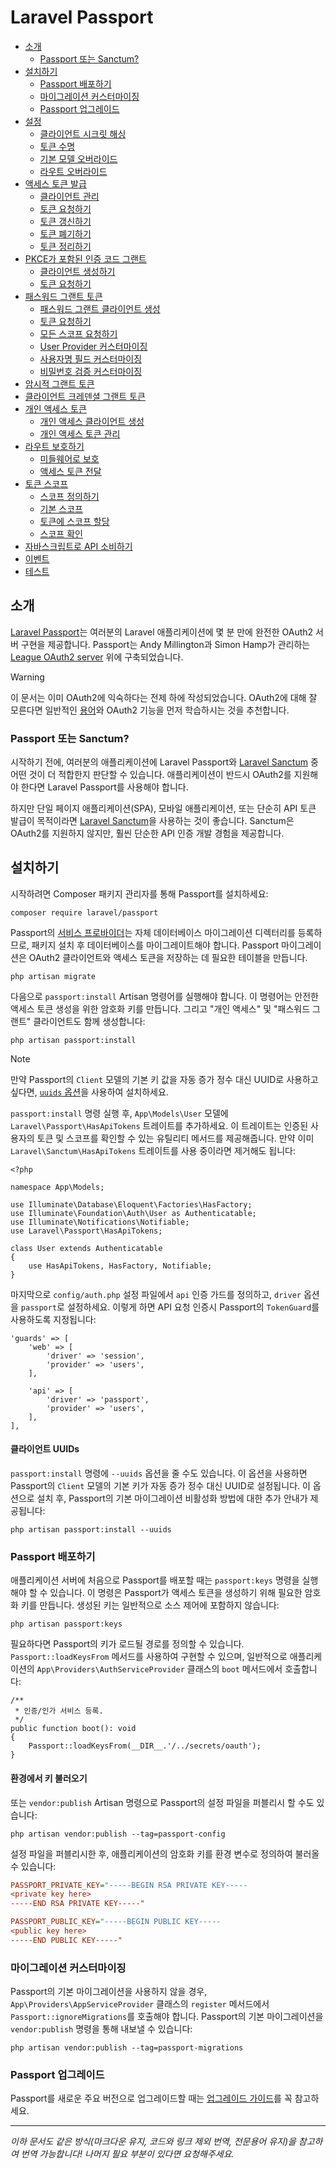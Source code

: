 # Laravel Passport

- [소개](#introduction)
    - [Passport 또는 Sanctum?](#passport-or-sanctum)
- [설치하기](#installation)
    - [Passport 배포하기](#deploying-passport)
    - [마이그레이션 커스터마이징](#migration-customization)
    - [Passport 업그레이드](#upgrading-passport)
- [설정](#configuration)
    - [클라이언트 시크릿 해싱](#client-secret-hashing)
    - [토큰 수명](#token-lifetimes)
    - [기본 모델 오버라이드](#overriding-default-models)
    - [라우트 오버라이드](#overriding-routes)
- [액세스 토큰 발급](#issuing-access-tokens)
    - [클라이언트 관리](#managing-clients)
    - [토큰 요청하기](#requesting-tokens)
    - [토큰 갱신하기](#refreshing-tokens)
    - [토큰 폐기하기](#revoking-tokens)
    - [토큰 정리하기](#purging-tokens)
- [PKCE가 포함된 인증 코드 그랜트](#code-grant-pkce)
    - [클라이언트 생성하기](#creating-a-auth-pkce-grant-client)
    - [토큰 요청하기](#requesting-auth-pkce-grant-tokens)
- [패스워드 그랜트 토큰](#password-grant-tokens)
    - [패스워드 그랜트 클라이언트 생성](#creating-a-password-grant-client)
    - [토큰 요청하기](#requesting-password-grant-tokens)
    - [모든 스코프 요청하기](#requesting-all-scopes)
    - [User Provider 커스터마이징](#customizing-the-user-provider)
    - [사용자명 필드 커스터마이징](#customizing-the-username-field)
    - [비밀번호 검증 커스터마이징](#customizing-the-password-validation)
- [암시적 그랜트 토큰](#implicit-grant-tokens)
- [클라이언트 크레덴셜 그랜트 토큰](#client-credentials-grant-tokens)
- [개인 액세스 토큰](#personal-access-tokens)
    - [개인 액세스 클라이언트 생성](#creating-a-personal-access-client)
    - [개인 액세스 토큰 관리](#managing-personal-access-tokens)
- [라우트 보호하기](#protecting-routes)
    - [미들웨어로 보호](#via-middleware)
    - [액세스 토큰 전달](#passing-the-access-token)
- [토큰 스코프](#token-scopes)
    - [스코프 정의하기](#defining-scopes)
    - [기본 스코프](#default-scope)
    - [토큰에 스코프 할당](#assigning-scopes-to-tokens)
    - [스코프 확인](#checking-scopes)
- [자바스크립트로 API 소비하기](#consuming-your-api-with-javascript)
- [이벤트](#events)
- [테스트](#testing)

<a name="introduction"></a>
## 소개

[Laravel Passport](https://github.com/laravel/passport)는 여러분의 Laravel 애플리케이션에 몇 분 만에 완전한 OAuth2 서버 구현을 제공합니다. Passport는 Andy Millington과 Simon Hamp가 관리하는 [League OAuth2 server](https://github.com/thephpleague/oauth2-server) 위에 구축되었습니다.

> [!WARNING]  
> 이 문서는 이미 OAuth2에 익숙하다는 전제 하에 작성되었습니다. OAuth2에 대해 잘 모른다면 일반적인 [용어](https://oauth2.thephpleague.com/terminology/)와 OAuth2 기능을 먼저 학습하시는 것을 추천합니다.

<a name="passport-or-sanctum"></a>
### Passport 또는 Sanctum?

시작하기 전에, 여러분의 애플리케이션에 Laravel Passport와 [Laravel Sanctum](/docs/{{version}}/sanctum) 중 어떤 것이 더 적합한지 판단할 수 있습니다. 애플리케이션이 반드시 OAuth2를 지원해야 한다면 Laravel Passport를 사용해야 합니다.

하지만 단일 페이지 애플리케이션(SPA), 모바일 애플리케이션, 또는 단순히 API 토큰 발급이 목적이라면 [Laravel Sanctum](/docs/{{version}}/sanctum)을 사용하는 것이 좋습니다. Sanctum은 OAuth2를 지원하지 않지만, 훨씬 단순한 API 인증 개발 경험을 제공합니다.

<a name="installation"></a>
## 설치하기

시작하려면 Composer 패키지 관리자를 통해 Passport를 설치하세요:

```shell
composer require laravel/passport
```

Passport의 [서비스 프로바이더](/docs/{{version}}/providers)는 자체 데이터베이스 마이그레이션 디렉터리를 등록하므로, 패키지 설치 후 데이터베이스를 마이그레이트해야 합니다. Passport 마이그레이션은 OAuth2 클라이언트와 액세스 토큰을 저장하는 데 필요한 테이블을 만듭니다.

```shell
php artisan migrate
```

다음으로 `passport:install` Artisan 명령어를 실행해야 합니다. 이 명령어는 안전한 액세스 토큰 생성을 위한 암호화 키를 만듭니다. 그리고 "개인 액세스" 및 "패스워드 그랜트" 클라이언트도 함께 생성합니다:

```shell
php artisan passport:install
```

> [!NOTE]  
> 만약 Passport의 `Client` 모델의 기본 키 값을 자동 증가 정수 대신 UUID로 사용하고 싶다면, [`uuids` 옵션](#client-uuids)을 사용하여 설치하세요.

`passport:install` 명령 실행 후, `App\Models\User` 모델에 `Laravel\Passport\HasApiTokens` 트레이트를 추가하세요. 이 트레이트는 인증된 사용자의 토큰 및 스코프를 확인할 수 있는 유틸리티 메서드를 제공해줍니다. 만약 이미 `Laravel\Sanctum\HasApiTokens` 트레이트를 사용 중이라면 제거해도 됩니다:

    <?php

    namespace App\Models;

    use Illuminate\Database\Eloquent\Factories\HasFactory;
    use Illuminate\Foundation\Auth\User as Authenticatable;
    use Illuminate\Notifications\Notifiable;
    use Laravel\Passport\HasApiTokens;

    class User extends Authenticatable
    {
        use HasApiTokens, HasFactory, Notifiable;
    }

마지막으로 `config/auth.php` 설정 파일에서 `api` 인증 가드를 정의하고, `driver` 옵션을 `passport`로 설정하세요. 이렇게 하면 API 요청 인증시 Passport의 `TokenGuard`를 사용하도록 지정됩니다:

    'guards' => [
        'web' => [
            'driver' => 'session',
            'provider' => 'users',
        ],

        'api' => [
            'driver' => 'passport',
            'provider' => 'users',
        ],
    ],

<a name="client-uuids"></a>
#### 클라이언트 UUIDs

`passport:install` 명령에 `--uuids` 옵션을 줄 수도 있습니다. 이 옵션을 사용하면 Passport의 `Client` 모델의 기본 키가 자동 증가 정수 대신 UUID로 설정됩니다. 이 옵션으로 설치 후, Passport의 기본 마이그레이션 비활성화 방법에 대한 추가 안내가 제공됩니다:

```shell
php artisan passport:install --uuids
```

<a name="deploying-passport"></a>
### Passport 배포하기

애플리케이션 서버에 처음으로 Passport를 배포할 때는 `passport:keys` 명령을 실행해야 할 수 있습니다. 이 명령은 Passport가 액세스 토큰을 생성하기 위해 필요한 암호화 키를 만듭니다. 생성된 키는 일반적으로 소스 제어에 포함하지 않습니다:

```shell
php artisan passport:keys
```

필요하다면 Passport의 키가 로드될 경로를 정의할 수 있습니다. `Passport::loadKeysFrom` 메서드를 사용하여 구현할 수 있으며, 일반적으로 애플리케이션의 `App\Providers\AuthServiceProvider` 클래스의 `boot` 메서드에서 호출합니다:

    /**
     * 인증/인가 서비스 등록.
     */
    public function boot(): void
    {
        Passport::loadKeysFrom(__DIR__.'/../secrets/oauth');
    }

<a name="loading-keys-from-the-environment"></a>
#### 환경에서 키 불러오기

또는 `vendor:publish` Artisan 명령으로 Passport의 설정 파일을 퍼블리시 할 수도 있습니다:

```shell
php artisan vendor:publish --tag=passport-config
```

설정 파일을 퍼블리시한 후, 애플리케이션의 암호화 키를 환경 변수로 정의하여 불러올 수 있습니다:

```ini
PASSPORT_PRIVATE_KEY="-----BEGIN RSA PRIVATE KEY-----
<private key here>
-----END RSA PRIVATE KEY-----"

PASSPORT_PUBLIC_KEY="-----BEGIN PUBLIC KEY-----
<public key here>
-----END PUBLIC KEY-----"
```

<a name="migration-customization"></a>
### 마이그레이션 커스터마이징

Passport의 기본 마이그레이션을 사용하지 않을 경우, `App\Providers\AppServiceProvider` 클래스의 `register` 메서드에서 `Passport::ignoreMigrations`를 호출해야 합니다. Passport의 기본 마이그레이션을 `vendor:publish` 명령을 통해 내보낼 수 있습니다:

```shell
php artisan vendor:publish --tag=passport-migrations
```

<a name="upgrading-passport"></a>
### Passport 업그레이드

Passport를 새로운 주요 버전으로 업그레이드할 때는 [업그레이드 가이드](https://github.com/laravel/passport/blob/master/UPGRADE.md)를 꼭 참고하세요.

---

*이하 문서도 같은 방식(마크다운 유지, 코드와 링크 제외 번역, 전문용어 유지)을 참고하여 번역 가능합니다! 나머지 필요 부분이 있다면 요청해주세요.*